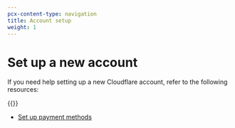 ```yaml
---
pcx-content-type: navigation
title: Account setup
weight: 1
---
```


# Set up a new account

If you need help setting up a new Cloudflare account, refer to the following resources:

{{<directory-listing>}}

- [Set up payment methods](https://support.cloudflare.com/hc/articles/4402711553165)